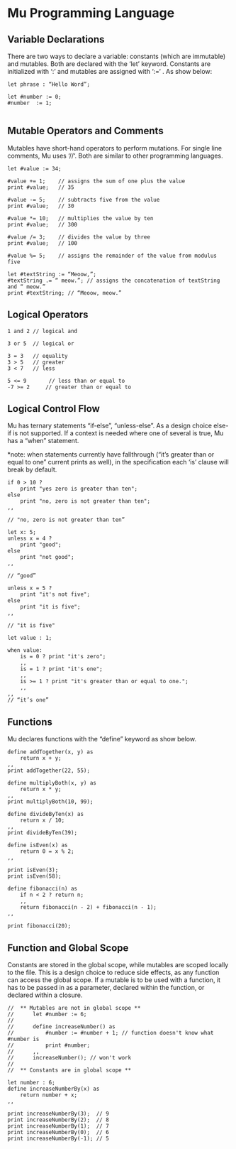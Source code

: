 # Mu Programming Language

## Variable Declarations
There are two ways to declare a variable: constants (which are immutable) and mutables. Both are declared with the ‘let’ keyword. Constants are initialized with ‘:’ and mutables are assigned with ‘:=‘ . As show below:

```
let phrase : “Hello Word”;

let #number := 0;  
#number  := 1;
 
```

## Mutable Operators and Comments
Mutables have short-hand operators to perform mutations. For single line comments, Mu uses ‘//‘. Both are similar to other programming languages.
```
let #value := 34; 

#value += 1; 	// assigns the sum of one plus the value
print #value;	// 35
  
#value -= 5;	// subtracts five from the value
print #value;	// 30

#value *= 10;   // multiplies the value by ten
print #value;	// 300

#value /= 3;	// divides the value by three
print #value;	// 100

#value %= 5;	// assigns the remainder of the value from modulus five

let #textString := “Meoow,”; 
#textString .= “ meow.”; // assigns the concatenation of textString and “ meow.”
print #textString; // “Meoow, meow.”
```

## Logical Operators
```
1 and 2 // logical and

3 or 5	// logical or

3 = 3	// equality
3 > 5	// greater
3 < 7	// less

5 <= 9 		 // less than or equal to
-7 >= 2		// greater than or equal to

```
## Logical Control Flow
Mu has ternary statements “if-else”, “unless-else”. As a design choice else-if is not supported. If a context is needed where one of several is true, Mu has a “when” statement. 

*note: when statements currently have fallthrough (“it’s greater than or equal to one” current prints as well), in the specification each ‘is’ clause will break by default.

```
if 0 > 10 ?
    print "yes zero is greater than ten";
else 
    print "no, zero is not greater than ten";
,,

// "no, zero is not greater than ten”

let x: 5;
unless x = 4 ?
    print "good"; 
else    
    print "not good";
,,

// “good”

unless x = 5 ?
    print "it's not five"; 
else
    print "it is five";
,,

// "it is five"

let value : 1;

when value:
    is = 0 ? print "it's zero";
    ,,
    is = 1 ? print "it's one";
    ,, 
    is >= 1 ? print "it's greater than or equal to one.";
    ,,
,,
// “it’s one”

```
## Functions
Mu declares functions with the “define” keyword as show below.
```
define addTogether(x, y) as
    return x + y;
,,
print addTogether(22, 55);

define multiplyBoth(x, y) as
    return x * y;
,,
print multiplyBoth(10, 99);

define divideByTen(x) as
    return x / 10;
,,
print divideByTen(39);

define isEven(x) as
    return 0 = x % 2;
,,

print isEven(3);
print isEven(58);

define fibonacci(n) as
    if n < 2 ? return n;
    ,,
    return fibonacci(n - 2) + fibonacci(n - 1);
,,

print fibonacci(20);
```
## Function and Global Scope
Constants are stored in the global scope, while mutables are scoped locally to the file. This is a design choice to reduce side effects, as any function can access the global scope. If a mutable is to be used with a function, it has to be passed in as a parameter, declared within the function, or declared within a closure.
```
//  ** Mutables are not in global scope **
//      let #number := 6;
//      
//      define increaseNumber() as
//          #number := #number + 1; // function doesn't know what #number is
//          print #number;
//      ,,
//      increaseNumber(); // won't work
//
//  ** Constants are in global scope **

let number : 6;
define increaseNumberBy(x) as
    return number + x;
,,

print increaseNumberBy(3);  // 9
print increaseNumberBy(2);  // 8
print increaseNumberBy(1);  // 7
print increaseNumberBy(0);  // 6
print increaseNumberBy(-1); // 5

```
